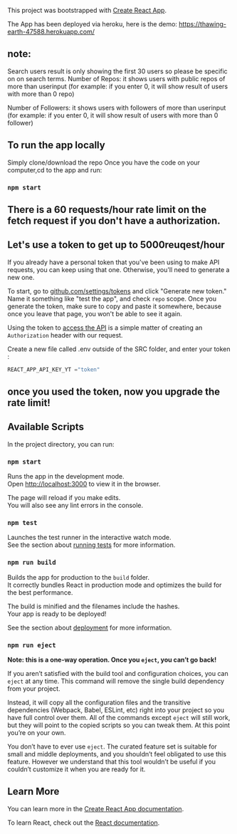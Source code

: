 This project was bootstrapped with [Create React App](https://github.com/facebook/create-react-app).

The App has been deployed via heroku, here is the demo: https://thawing-earth-47588.herokuapp.com/

## note:

  Search users result is only showing the first 30 users so please be specific on on search terms.
  Number of Repos: it shows users with public repos of more than userinput (for example: if you enter 0, it will show result of users with more than 0 repo)

  Number of Followers: it shows users with followers of more than userinput (for example: if you enter 0, it will show result of users with more than 0 follower)
  
  ## To run the app locally
  Simply clone/download the repo
  Once you have the code on your computer,cd to the app and run:
  ### `npm start`

## There is a 60 requests/hour rate limit on the fetch request if you don't have a authorization.
## Let's use a token to get up to 5000reuqest/hour
If you already have a personal token that you've been using to make API requests, you can keep using that one. Otherwise, you'll need to generate a new one.

To start, go to [github.com/settings/tokens](https://github.com/settings/tokens) and click "Generate new token." Name it something like "test the app", and check `repo` scope. Once you generate the token, make sure to copy and paste it somewhere, because once you leave that page, you won't be able to see it again.

Using the token to [access the API](https://developer.github.com/apps/building-integrations/setting-up-and-registering-oauth-apps/about-authorization-options-for-oauth-apps/#3-use-the-access-token-to-access-the-api) is a simple matter of creating an `Authorization` header with our request.

Create a new file called .env outside of the SRC folder, and enter your token :

```js
REACT_APP_API_KEY_YT ="token"
```

## once you used the token, now you upgrade the rate limit! 





## Available Scripts

In the project directory, you can run:

### `npm start`

Runs the app in the development mode.<br>
Open [http://localhost:3000](http://localhost:3000) to view it in the browser.

The page will reload if you make edits.<br>
You will also see any lint errors in the console.

### `npm test`

Launches the test runner in the interactive watch mode.<br>
See the section about [running tests](https://facebook.github.io/create-react-app/docs/running-tests) for more information.

### `npm run build`

Builds the app for production to the `build` folder.<br>
It correctly bundles React in production mode and optimizes the build for the best performance.

The build is minified and the filenames include the hashes.<br>
Your app is ready to be deployed!

See the section about [deployment](https://facebook.github.io/create-react-app/docs/deployment) for more information.

### `npm run eject`

**Note: this is a one-way operation. Once you `eject`, you can’t go back!**

If you aren’t satisfied with the build tool and configuration choices, you can `eject` at any time. This command will remove the single build dependency from your project.

Instead, it will copy all the configuration files and the transitive dependencies (Webpack, Babel, ESLint, etc) right into your project so you have full control over them. All of the commands except `eject` will still work, but they will point to the copied scripts so you can tweak them. At this point you’re on your own.

You don’t have to ever use `eject`. The curated feature set is suitable for small and middle deployments, and you shouldn’t feel obligated to use this feature. However we understand that this tool wouldn’t be useful if you couldn’t customize it when you are ready for it.

## Learn More

You can learn more in the [Create React App documentation](https://facebook.github.io/create-react-app/docs/getting-started).

To learn React, check out the [React documentation](https://reactjs.org/).
